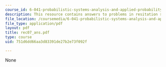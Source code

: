```yaml
---
course_id: 6-041-probabilistic-systems-analysis-and-applied-probability-spring-2006
description: This resource contains answers to problems in resitation seven.
file_location: /coursemedia/6-041-probabilistic-systems-analysis-and-applied-probability-spring-2006/751d6dd66aa3d83391de27b2e73f092f_rec07_ans.pdf
file_type: application/pdf
layout: pdf
title: rec07_ans.pdf
type: course
uid: 751d6dd66aa3d83391de27b2e73f092f

---
```

None